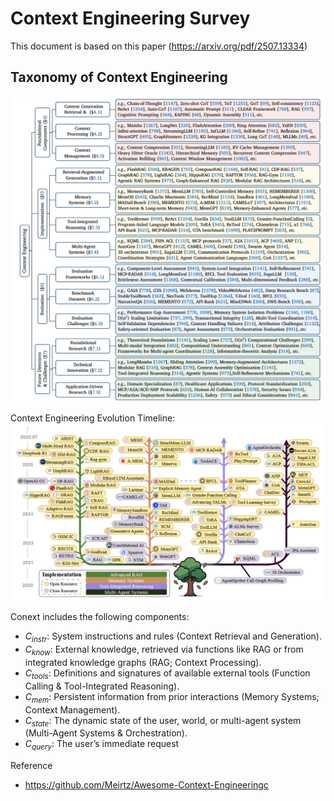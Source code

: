 # Context Engineering Survey

This document is based on this paper (https://arxiv.org/pdf/2507.13334)
## Taxonomy of Context Engineering
![alt text](image.png)

Context Engineering Evolution Timeline:
![alt text](image-1.png)

Conext includes the following components:
- $C_{instr}$: System instructions and rules (Context Retrieval and Generation).
- $C_{know}$: External knowledge, retrieved via functions like RAG or from integrated knowledge graphs (RAG; Context Processing).
- $C_{tools}$: Definitions and signatures of available external tools (Function Calling & Tool-Integrated Reasoning).
- $C_{mem}$: Persistent information from prior interactions (Memory Systems; Context Management).
- $C_{state}$: The dynamic state of the user, world, or multi-agent system (Multi-Agent Systems & Orchestration).
- $C_{query}$: The user’s immediate request


Reference
- https://github.com/Meirtz/Awesome-Context-Engineeringc